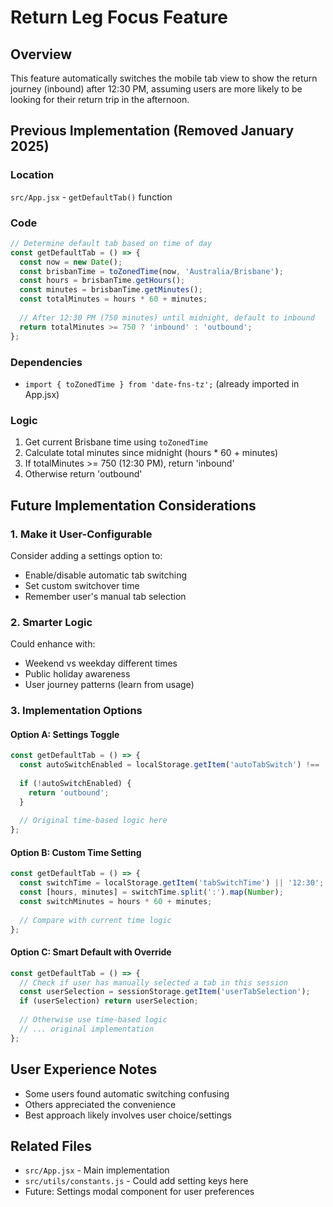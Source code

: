 # Return Leg Focus Feature

## Overview
This feature automatically switches the mobile tab view to show the return journey (inbound) after 12:30 PM, assuming users are more likely to be looking for their return trip in the afternoon.

## Previous Implementation (Removed January 2025)

### Location
`src/App.jsx` - `getDefaultTab()` function

### Code
```javascript
// Determine default tab based on time of day
const getDefaultTab = () => {
  const now = new Date();
  const brisbanTime = toZonedTime(now, 'Australia/Brisbane');
  const hours = brisbanTime.getHours();
  const minutes = brisbanTime.getMinutes();
  const totalMinutes = hours * 60 + minutes;
  
  // After 12:30 PM (750 minutes) until midnight, default to inbound
  return totalMinutes >= 750 ? 'inbound' : 'outbound';
};
```

### Dependencies
- `import { toZonedTime } from 'date-fns-tz';` (already imported in App.jsx)

### Logic
1. Get current Brisbane time using `toZonedTime`
2. Calculate total minutes since midnight (hours * 60 + minutes)
3. If totalMinutes >= 750 (12:30 PM), return 'inbound'
4. Otherwise return 'outbound'

## Future Implementation Considerations

### 1. Make it User-Configurable
Consider adding a settings option to:
- Enable/disable automatic tab switching
- Set custom switchover time
- Remember user's manual tab selection

### 2. Smarter Logic
Could enhance with:
- Weekend vs weekday different times
- Public holiday awareness
- User journey patterns (learn from usage)

### 3. Implementation Options

#### Option A: Settings Toggle
```javascript
const getDefaultTab = () => {
  const autoSwitchEnabled = localStorage.getItem('autoTabSwitch') !== 'false';
  
  if (!autoSwitchEnabled) {
    return 'outbound';
  }
  
  // Original time-based logic here
};
```

#### Option B: Custom Time Setting
```javascript
const getDefaultTab = () => {
  const switchTime = localStorage.getItem('tabSwitchTime') || '12:30';
  const [hours, minutes] = switchTime.split(':').map(Number);
  const switchMinutes = hours * 60 + minutes;
  
  // Compare with current time logic
};
```

#### Option C: Smart Default with Override
```javascript
const getDefaultTab = () => {
  // Check if user has manually selected a tab in this session
  const userSelection = sessionStorage.getItem('userTabSelection');
  if (userSelection) return userSelection;
  
  // Otherwise use time-based logic
  // ... original implementation
};
```

## User Experience Notes
- Some users found automatic switching confusing
- Others appreciated the convenience
- Best approach likely involves user choice/settings

## Related Files
- `src/App.jsx` - Main implementation
- `src/utils/constants.js` - Could add setting keys here
- Future: Settings modal component for user preferences